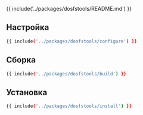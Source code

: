 {{ include('../packages/dosfstools/README.md') }}

## Настройка

```bash 
{{ include('../packages/dosfstools/configure') }}
```

## Сборка

```bash 
{{ include('../packages/dosfstools/build') }}
```

## Установка

```bash 
{{ include('../packages/dosfstools/install') }}
```


